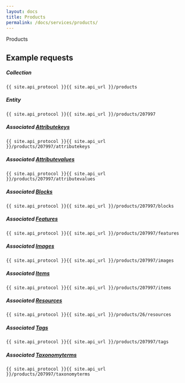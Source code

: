```yaml
---
layout: docs
title: Products
permalink: /docs/services/products/
---
```


[var_Affinities]: /docs/services/affinities
[var_Attributekeys]: /docs/services/attributes/#attributekeys
[var_Attributevalues]: /docs/services/attributes/#attributevalues
[var_Blocks]: /docs/services/blocks
[var_Features]: /docs/services/features
[var_Images]: /docs/services/images
[var_Items]: /docs/services/items
[var_Resources]: /docs/services/resources
[var_Tags]: /docs/services/tags
[var_Taxonomyterms]: /docs/services/taxonomyterms

Products

## Example requests

##### Collection
```
{{ site.api_protocol }}{{ site.api_url }}/products
```

##### Entity
```
{{ site.api_protocol }}{{ site.api_url }}/products/207997
```

##### Associated [Attributekeys][var_Attributekeys]
```
{{ site.api_protocol }}{{ site.api_url }}/products/207997/attributekeys
```

##### Associated [Attributevalues][var_Attributevalues]
```
{{ site.api_protocol }}{{ site.api_url }}/products/207997/attributevalues
```

##### Associated [Blocks][var_Blocks]
```
{{ site.api_protocol }}{{ site.api_url }}/products/207997/blocks
```

##### Associated [Features][var_Features]
```
{{ site.api_protocol }}{{ site.api_url }}/products/207997/features
```

##### Associated [Images][var_Images]
```
{{ site.api_protocol }}{{ site.api_url }}/products/207997/images
```

##### Associated [Items][var_Items]
```
{{ site.api_protocol }}{{ site.api_url }}/products/207997/items
```

##### Associated [Resources][var_Resources]
```
{{ site.api_protocol }}{{ site.api_url }}/products/26/resources
```

##### Associated [Tags][var_Tags]
```
{{ site.api_protocol }}{{ site.api_url }}/products/207997/tags
```

##### Associated [Taxonomyterms][var_Taxonomyterms]
```
{{ site.api_protocol }}{{ site.api_url }}/products/207997/taxonomyterms
```
